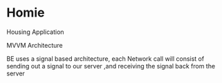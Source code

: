 # Homie
Housing Application

MVVM Architecture

BE uses a signal based architecture, each Network call will consist of sending out a signal to our server
,and receiving the signal back from the server
